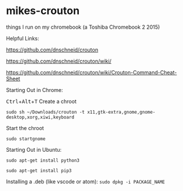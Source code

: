 # mikes-crouton
things I run on my chromebook (a Toshiba Chromebook 2 2015)

Helpful Links:

<https://github.com/dnschneid/crouton>

<https://github.com/dnschneid/crouton/wiki/>

<https://github.com/dnschneid/crouton/wiki/Crouton-Command-Cheat-Sheet>


Starting Out in Chrome:

<kbd>Ctrl</kbd>+<kbd>Alt</kbd>+<kbd>T</kbd>
Create a chroot

`sudo sh ~/Downloads/crouton -t x11,gtk-extra,gnome,gnome-desktop,xorg,xiwi,keyboard`

Start the chroot

`sudo startgnome`



Starting Out in Ubuntu:

`sudo apt-get install python3`

`sudo apt-get install pip3`

Installing a .deb (like vscode or atom): `sudo dpkg -i PACKAGE_NAME`
